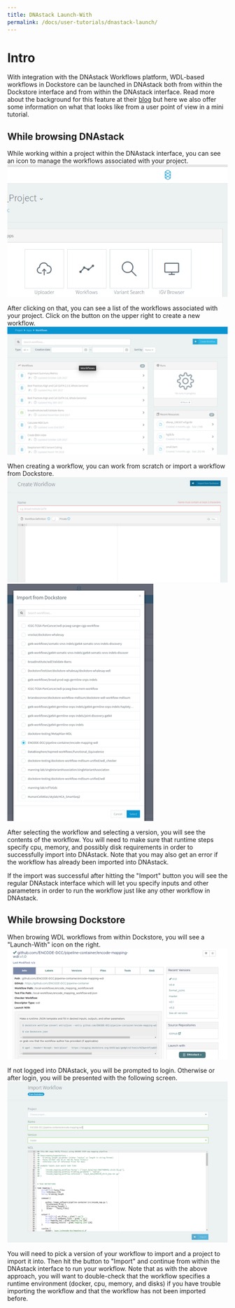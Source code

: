 ```yaml
---
title: DNAstack Launch-With
permalink: /docs/user-tutorials/dnastack-launch/
---
```

# Intro

With integration with the DNAstack Workflows platform, WDL-based workflows in Dockstore can be launched in DNAstack both from within the Dockstore interface and from within the DNAstack interface. Read more about the background for this feature at their [blog](https://blog.dnastack.com/introducing-workflows-the-new-standard-in-cloud-bioinformatics-787a59b1d5c6) but here we also offer some information on what that looks like from a user point of view in a mini tutorial.

## While browsing DNAstack

While working within a project within the DNAstack interface, you can see an icon to manage the workflows associated with your project. 
![dnastack project0](/assets/images/docs/dnastack/dnastack_projects_0.png)

After clicking on that, you can see a list of the workflows associated with your project. Click on the button on the upper right to create a new workflow.
![dnastack project1](/assets/images/docs/dnastack/dnastack_projects_1.png)

When creating a workflow, you can work from scratch or import a workflow from Dockstore.
![dnastack project1](/assets/images/docs/dnastack/dnastack_projects_2.png)
![dnastack project1](/assets/images/docs/dnastack/dnastack_projects_3.png)

After selecting the workflow and selecting a version, you will see the contents of the workflow. You will need to make sure that runtime steps specify cpu, memory, and possibly disk requirements in order to successfully import into DNAstack. Note that you may also get an error if the workflow has already been imported into DNAstack.

If the import was successful after hitting the "Import" button you will see the regular DNAstack interface which will let you specify inputs and other parameters in order to run the workflow just like any other workflow in DNAstack.  


## While browsing Dockstore

When browing WDL workflows from within Dockstore, you will see a "Launch-With" icon on the right.
![WDL workflow](/assets/images/docs/dnastack/dnastack_from_dockstore1.png)

If not logged into DNAstack, you will be prompted to login. Otherwise or after login, you will be presented with the following screen. 
![WDL workflow import](/assets/images/docs/dnastack/dnastack_from_dockstore2.png)

You will need to pick a version of your workflow to import and a project to import it into.
Then hit the button to "Import" and continue from within the DNAstack interface to run your workflow. 
Note that as with the above approach, you will want to double-check that the workflow specifies a runtime environment (docker, cpu, memory, and disks) if you have trouble importing the workflow and that the workflow has not been imported before. 
